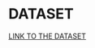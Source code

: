 # DATASET

[LINK TO THE DATASET](https://www.kaggle.com/code/atillazkaymak/credit-card-customer-churn-prediction/data?select=BankChurners.csv)
